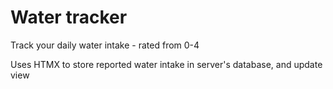 # Water tracker

Track your daily water intake - rated from 0-4

Uses HTMX to store reported water intake in server's database, and update view
